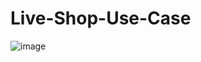 # Live-Shop-Use-Case
![image](https://github.com/AgoraIO/Live-Shop-Use-Case/blob/master/architecture.png)
